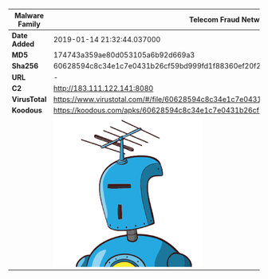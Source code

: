 | Malware Family | Telecom Fraud Network for South Koreans                      |
| -------------- | ------------------------------------------------------------ |
| **Date Added** | 2019-01-14 21:32:44.037000                                                   |
| **MD5**        | 174743a359ae80d053105a6b92d669a3                             |
| **Sha256**     | 60628594c8c34e1c7e0431b26cf59bd999fd1f88360ef20f25d96d154d75940f |
| **URL**        | -                                                            |
| **C2**         | http://183.111.122.141:8080 |
| **VirusTotal** | https://www.virustotal.com/#/file/60628594c8c34e1c7e0431b26cf59bd999fd1f88360ef20f25d96d154d75940f/detection |
| **Koodous**    | https://koodous.com/apks/60628594c8c34e1c7e0431b26cf59bd999fd1f88360ef20f25d96d154d75940f |
|                | ![](../assets/60628594c8c34e1c7e0431b26cf59bd999fd1f88360ef20f25d96d154d75940f.png) |